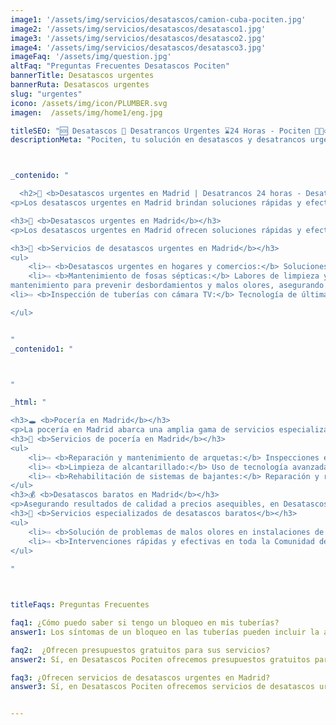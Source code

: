 ```yaml
---
image1: '/assets/img/servicios/desatascos/camion-cuba-pociten.jpg'
image2: '/assets/img/servicios/desatascos/desatasco1.jpg'
image3: '/assets/img/servicios/desatascos/desatasco2.jpg'
image4: '/assets/img/servicios/desatascos/desatasco3.jpg'
imageFaq: '/assets/img/question.jpg'
altFaq: "Preguntas Frecuentes Desatascos Pociten"
bannerTitle: Desatascos urgentes
bannerRuta: Desatascos urgentes
slug: "urgentes"
icono: /assets/img/icon/PLUMBER.svg
imagen:  /assets/img/home1/eng.jpg

titleSEO: "🆘 Desatascos 🚰 Desatrancos Urgentes ⌛24 Horas - Pociten 💪👷‍♂️"
descriptionMeta: "Pociten, tu solución en desatascos y desatrancos urgentes. Estamos disponibles las 24 horas para resolver problemas de forma rápida. Llámanos al 647 37 67 82 📱."



_contenido: "

  <h2>🚨 <b>Desatascos urgentes en Madrid | Desatrancos 24 horas - Desatascos Pociten</b></h2>
<p>Los desatascos urgentes en Madrid brindan soluciones rápidas y efectivas. Desde hogares y comercios hasta sistemas de saneamiento, los servicios de desatrancos 24 horas en Desatascos Pociten están disponibles para cualquier emergencia. Además, se ofrecen mantenimiento de fosas sépticas y la inspección de tuberías con cámara TV. En cuanto a la pocería en Madrid, se brinda reparación y mantenimiento de arquetas, limpieza de alcantarillado y rehabilitación de sistemas de bajantes. También puedes contar con desatascos baratos en Madrid, asegurando resultados de calidad a precios asequibles, incluyendo la solución de problemas de malos olores en instalaciones de saneamiento y intervenciones rápidas en toda la Comunidad de Madrid.</p>

<h3>🚽 <b>Desatascos urgentes en Madrid</b></h3>
<p>Los desatascos urgentes en Madrid ofrecen soluciones rápidas y efectivas para resolver problemas de atascos en tuberías y sistemas de saneamiento. En Desatascos Pociten, contamos con un equipo de expertos que brindan servicios de desatascos urgentes en toda la Comunidad de Madrid, las 24 horas del día, los 7 días de la semana. Nuestro objetivo es garantizar la satisfacción de nuestros clientes al proporcionarles soluciones eficientes y de calidad en casos de emergencia.</p>

<h3>🔧 <b>Servicios de desatascos urgentes en Madrid</b></h3>
<ul>
    <li>⇨ <b>Desatascos urgentes en hogares y comercios:</b> Soluciones rápidas para atascos en fregaderos, lavabos, bañeras e inodoros, evitando daños mayores y restaurando el flujo normal del agua.<br></li>
    <li>⇨ <b>Mantenimiento de fosas sépticas:</b> Labores de limpieza y
mantenimiento para prevenir desbordamientos y malos olores, asegurando un correcto funcionamiento.<br></li>
<li>⇨ <b>Inspección de tuberías con cámara TV:</b> Tecnología de última generación para inspeccionar tuberías y localizar obstrucciones o daños ocultos, ofreciendo soluciones precisas y eficientes.<br></li>

</ul>


"
_contenido1: "



"

_html: "

<h3>🕳️ <b>Pocería en Madrid</b></h3>
<p>La pocería en Madrid abarca una amplia gama de servicios especializados para brindar soluciones eficientes en el área de saneamiento. Tanto en hogares como en comercios, contar con un servicio de pocería confiable y de calidad es fundamental para mantener en óptimas condiciones la red de alcantarillado y las instalaciones de saneamiento.</p>
<h3>🚜 <b>Servicios de pocería en Madrid</b></h3>
<ul>
    <li>⇨ <b>Reparación y mantenimiento de arquetas:</b> Inspecciones exhaustivas, reparaciones y limpieza de arquetas para garantizar un funcionamiento adecuado.<br></li>
    <li>⇨ <b>Limpieza de alcantarillado:</b> Uso de tecnología avanzada para limpiar y desatascar redes de alcantarillado, evitando obstrucciones y problemas futuros.<br></li>
    <li>⇨ <b>Rehabilitación de sistemas de bajantes:</b> Reparación y renovación de tuberías de bajantes para evitar filtraciones y posibles colapsos en la red de saneamiento.<br></li>
</ul>
<h3>💰 <b>Desatascos baratos en Madrid</b></h3>
<p>Asegurando resultados de calidad a precios asequibles, en Desatascos Pociten comprendemos la importancia de brindar servicios de desatascos baratos en Madrid sin comprometer la calidad. Ofrecemos soluciones efectivas a un precio que se ajuste a tus necesidades y presupuesto.</p>
<h3>👃 <b>Servicios especializados de desatascos baratos</b></h3>
<ul>
    <li>⇨ <b>Solución de problemas de malos olores en instalaciones de saneamiento:</b> Identificación y solución de inconvenientes de olores desagradables, eliminando los olores y restaurando el correcto funcionamiento del sistema de desagüe.<br></li>
    <li>⇨ <b>Intervenciones rápidas y efectivas en toda la Comunidad de Madrid:</b> Disponibilidad las 24 horas para atender emergencias y resolver desatascos en tu hogar, comercio o comunidad de vecinos.<br></li>
</ul>
	    
"



titleFaqs: Preguntas Frecuentes

faq1: ¿Cómo puedo saber si tengo un bloqueo en mis tuberías?
answer1: Los síntomas de un bloqueo en las tuberías pueden incluir la acumulación de agua en el fregadero o en la ducha, olores desagradables provenientes de los desagües y el desbordamiento del inodoro.

faq2:  ¿Ofrecen presupuestos gratuitos para sus servicios?
answer2: Sí, en Desatascos Pociten ofrecemos presupuestos gratuitos para todos nuestros servicios de desatascos en Madrid. Puede contactarnos en cualquier momento para solicitar uno.

faq3: ¿Ofrecen servicios de desatascos urgentes en Madrid?
answer3: Sí, en Desatascos Pociten ofrecemos servicios de desatascos urgentes en Madrid para solucionar los problemas de nuestros clientes de forma rápida y efectiva.


---
```

